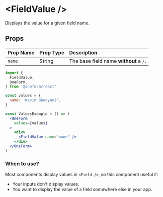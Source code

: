 # &lt;FieldValue /&gt;

Displays the value for a given field name.

## Props

| Prop Name | Prop Type | Description |
| :--- | :--- | :--- |
| `name` | String | The base field name **without** a `/`. |


```jsx
import {
  FieldValue,
  OneForm,
} from '@oneform/react'

const values = {
  name: 'Kevin Ghadyani',
}

const ValuesExample = () => (
  <OneForm
    values={values}
  >
    <div>
      <FieldValue name="name" />
    </div>
  </OneForm>
)
```

### When to use?

Most components display values in `<Field />`, so this component useful if:

* Your inputs don't display values.
* You want to display the value of a field somewhere else in your app.

